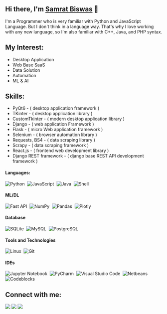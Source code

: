 ## Hi there, I'm [Samrat Biswas](https://www.facebook.com/samratprodev/) 👋

I'm a Programmer who is very familiar with Python and JavaScript Language. But I don't think in a language way. That's why I love working with any new language, so I'm also familiar with C++, Java, and PHP syntax.

## My Interest:
- Desktop Application
- Web Base SaaS
- Data Solution
- Automation
- ML & AI


## Skills:
- PyQt6                    - ( desktop application framework )
- TKinter                  - ( desktop application library )
- CustomTkinter            - ( modern desktop application library )
- Django                   - ( web application Framework )
- Flask                    - ( micro Web application framework )
- Selenium                - ( browser automation library )
- Requests, BS4           - ( data scraping library )
- Scrapy                   - ( data scraping framework )
- React.js                - ( frontend web development library )
- Django REST framework   - ( django base REST API development framework )
  
#### Languages:

![Python](https://img.shields.io/badge/Python-3776AB?style=for-the-badge&logo=python&logoColor=white)&nbsp;
![JavaScript](https://img.shields.io/badge/logo-javascript-blue?logo=javascript)&nbsp;
![Java](https://img.shields.io/badge/Java-ED8B00?style=for-the-badge&logo=java&logoColor=white)&nbsp;
![Shell](https://img.shields.io/badge/Shell_Script-121011?style=for-the-badge&logo=gnu-bash&logoColor=white)&nbsp;

#### ML/DL

![Fast API](https://img.shields.io/badge/FastAPI-005571?style=for-the-badge&logo=fastapi)&nbsp;
![NumPy](https://img.shields.io/badge/numpy-%23013243.svg?style=for-the-badge&logo=numpy&logoColor=white)&nbsp;
![Pandas](https://img.shields.io/badge/pandas-%23150458.svg?style=for-the-badge&logo=pandas&logoColor=white)&nbsp;
![Plotly](https://img.shields.io/badge/Plotly-%233F4F75.svg?style=for-the-badge&logo=plotly&logoColor=white)

#### Database

![SQLite](https://i.imgur.com/ZzIF7br.png)&nbsp;
![MySQL](https://img.shields.io/badge/MySQL-00000F?style=for-the-badge&logo=mysql&logoColor=white)&nbsp;
![PostgreSQL](https://img.shields.io/badge/PostgreSQL-316192?style=for-the-badge&logo=postgresql&logoColor=white)&nbsp;

#### Tools and Technologies

![Linux](https://img.shields.io/badge/Linux-FCC624?style=for-the-badge&logo=linux&logoColor=black)&nbsp;
![Git](https://img.shields.io/badge/GIT-E44C30?style=for-the-badge&logo=git&logoColor=white)&nbsp;
<!-- ![AWS](https://img.shields.io/badge/Amazon_AWS-232F3E?style=flat&logo=amazon-aws&logoColor=white)&nbsp;
![Google Cloud](https://img.shields.io/badge/Google_Cloud-4285F4?style=flat&logo=google-cloud&logoColor=white)&nbsp; -->

#### IDEs

![Jupyter Notebook](https://img.shields.io/badge/jupyter-%23FA0F00.svg?style=for-the-badge&logo=jupyter&logoColor=white)&nbsp;
![PyCharm](https://img.shields.io/badge/pycharm-143?style=for-the-badge&logo=pycharm&logoColor=black&color=black&labelColor=green)&nbsp;
![Visual Studio Code](https://img.shields.io/badge/Visual%20Studio%20Code-0078d7.svg?style=for-the-badge&logo=visual-studio-code&logoColor=white)&nbsp;
![Netbeans](https://i.imgur.com/fL7T6FZ.png)&nbsp;
![Codeblocks](https://i.imgur.com/KHqVKBz.png)&nbsp;

## Connect with me:

<p align = "center">

[<img src ="https://img.shields.io/badge/website-%23.svg?&style=for-the-badge&logo=www&logoColor=white%22&color=black">](https://github.com/samratpro)
[<img src="https://img.shields.io/badge/linkedin-%2312100E.svg?&style=for-the-badge&logo=linkedin&logoColor=white&color=black" />](https://bd.linkedin.com/in/samratpy)
[<img src="https://img.shields.io/badge/Facebook-Connect-brightgreen?style=for-the-badge&labelColor=black&logo=facebook" />](https://www.facebook.com/samratprodev/)
</p>


